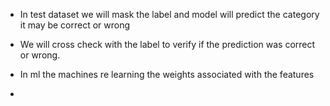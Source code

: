 
- In test dataset we will mask the label and model will predict the category it may be correct or wrong

- We will cross check with the label to verify if the prediction was correct or wrong.

- In ml the machines re learning the weights associated with the features 
-